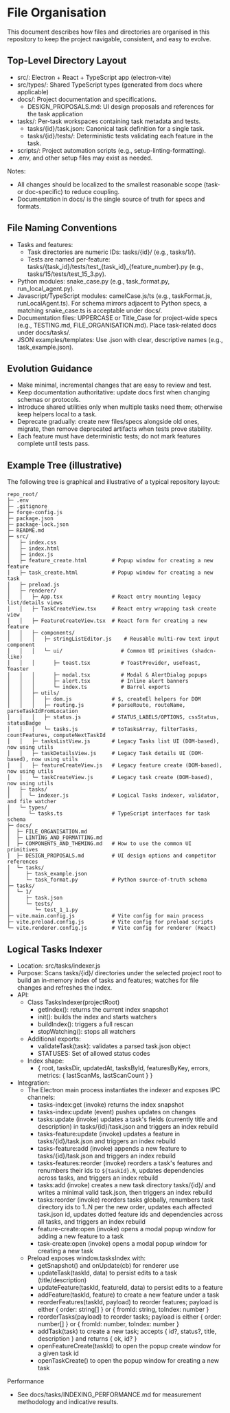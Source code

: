 # File Organisation

This document describes how files and directories are organised in this repository to keep the project navigable, consistent, and easy to evolve.

## Top-Level Directory Layout
- src/: Electron + React + TypeScript app (electron-vite)
- src/types/: Shared TypeScript types (generated from docs where applicable)
- docs/: Project documentation and specifications.
  - DESIGN_PROPOSALS.md: UI design proposals and references for the task application
- tasks/: Per-task workspaces containing task metadata and tests.
  - tasks/{id}/task.json: Canonical task definition for a single task.
  - tasks/{id}/tests/: Deterministic tests validating each feature in the task.
- scripts/: Project automation scripts (e.g., setup-linting-formatting).
- .env, and other setup files may exist as needed.

Notes:
- All changes should be localized to the smallest reasonable scope (task- or doc-specific) to reduce coupling.
- Documentation in docs/ is the single source of truth for specs and formats.

## File Naming Conventions
- Tasks and features:
  - Task directories are numeric IDs: tasks/{id}/ (e.g., tasks/1/).
  - Tests are named per-feature: tasks/{task_id}/tests/test_{task_id}_{feature_number}.py (e.g., tasks/15/tests/test_15_3.py).
- Python modules: snake_case.py (e.g., task_format.py, run_local_agent.py).
- Javascript/TypeScript modules: camelCase.js/ts (e.g., taskFormat.js, runLocalAgent.ts). For schema mirrors adjacent to Python specs, a matching snake_case.ts is acceptable under docs/.
- Documentation files: UPPERCASE or Title_Case for project-wide specs (e.g., TESTING.md, FILE_ORGANISATION.md). Place task-related docs under docs/tasks/.
- JSON examples/templates: Use .json with clear, descriptive names (e.g., task_example.json).

## Evolution Guidance
- Make minimal, incremental changes that are easy to review and test.
- Keep documentation authoritative: update docs first when changing schemas or protocols.
- Introduce shared utilities only when multiple tasks need them; otherwise keep helpers local to a task.
- Deprecate gradually: create new files/specs alongside old ones, migrate, then remove deprecated artifacts when tests prove stability.
- Each feature must have deterministic tests; do not mark features complete until tests pass.

## Example Tree (illustrative)
The following tree is graphical and illustrative of a typical repository layout:

```
repo_root/
├─ .env
├─ .gitignore
├─ forge-config.js
├─ package.json
├─ package-lock.json
├─ README.md
├─ src/
│   ├─ index.css
│   ├─ index.html
│   ├─ index.js
│   ├─ feature_create.html        # Popup window for creating a new feature
│   ├─ task_create.html           # Popup window for creating a new task
│   ├─ preload.js
│   ├─ renderer/
│   │   ├─ App.tsx                # React entry mounting legacy list/details views
│   │   ├─ TaskCreateView.tsx     # React entry wrapping task create view
│   │   ├─ FeatureCreateView.tsx  # React form for creating a new feature
│   │   ├─ components/
│   │   │   ├─ stringListEditor.js    # Reusable multi-row text input component
│   │   │   └─ ui/                   # Common UI primitives (shadcn-like)
│   │   │      ├─ toast.tsx          # ToastProvider, useToast, Toaster
│   │   │      ├─ modal.tsx          # Modal & AlertDialog popups
│   │   │      ├─ alert.tsx          # Inline alert banners
│   │   │      └─ index.ts           # Barrel exports
│   │   ├─ utils/
│   │   │   ├─ dom.js             # $, createEl helpers for DOM
│   │   │   ├─ routing.js         # parseRoute, routeName, parseTaskIdFromLocation
│   │   │   ├─ status.js          # STATUS_LABELS/OPTIONS, cssStatus, statusBadge
│   │   │   └─ tasks.js           # toTasksArray, filterTasks, countFeatures, computeNextTaskId
│   │   ├─ tasksListView.js       # Legacy Tasks list UI (DOM-based), now using utils
│   │   ├─ taskDetailsView.js     # Legacy Task details UI (DOM-based), now using utils
│   │   ├─ featureCreateView.js   # Legacy feature create (DOM-based), now using utils
│   │   └─ taskCreateView.js      # Legacy task create (DOM-based), now using utils
│   ├─ tasks/
│   │  └─ indexer.js              # Logical Tasks indexer, validator, and file watcher
│   └─ types/
│      └─ tasks.ts                # TypeScript interfaces for task schema
├─ docs/
│  ├─ FILE_ORGANISATION.md
│  ├─ LINTING_AND_FORMATTING.md
│  ├─ COMPONENTS_AND_THEMING.md   # How to use the common UI primitives
│  ├─ DESIGN_PROPOSALS.md         # UI design options and competitor references
│  └─ tasks/
│     ├─ task_example.json
│     └─ task_format.py           # Python source-of-truth schema
├─ tasks/
│  └─ 1/
│     ├─ task.json
│     └─ tests/
│        └─ test_1_1.py
├─ vite.main.config.js            # Vite config for main process
├─ vite.preload.config.js         # Vite config for preload scripts
└─ vite.renderer.config.js        # Vite config for renderer (React)
```

## Logical Tasks Indexer
- Location: src/tasks/indexer.js
- Purpose: Scans tasks/{id}/ directories under the selected project root to build an in-memory index of tasks and features; watches for file changes and refreshes the index.
- API:
  - Class TasksIndexer(projectRoot)
    - getIndex(): returns the current index snapshot
    - init(): builds the index and starts watchers
    - buildIndex(): triggers a full rescan
    - stopWatching(): stops all watchers
  - Additional exports:
    - validateTask(task): validates a parsed task.json object
    - STATUSES: Set of allowed status codes
  - Index shape:
    - { root, tasksDir, updatedAt, tasksById, featuresByKey, errors, metrics: { lastScanMs, lastScanCount } }
- Integration:
  - The Electron main process instantiates the indexer and exposes IPC channels:
    - tasks-index:get (invoke) returns the index snapshot
    - tasks-index:update (event) pushes updates on changes
    - tasks:update (invoke) updates a task's fields (currently title and description) in tasks/{id}/task.json and triggers an index rebuild
    - tasks-feature:update (invoke) updates a feature in tasks/{id}/task.json and triggers an index rebuild
    - tasks-feature:add (invoke) appends a new feature to tasks/{id}/task.json and triggers an index rebuild
    - tasks-features:reorder (invoke) reorders a task's features and renumbers their ids to `${taskId}.N`, updates dependencies across tasks, and triggers an index rebuild
    - tasks:add (invoke) creates a new task directory tasks/{id}/ and writes a minimal valid task.json, then triggers an index rebuild
    - tasks:reorder (invoke) reorders tasks globally, renumbers task directory ids to 1..N per the new order, updates each affected task.json id, updates dotted feature ids and dependencies across all tasks, and triggers an index rebuild
    - feature-create:open (invoke) opens a modal popup window for adding a new feature to a task
    - task-create:open (invoke) opens a modal popup window for creating a new task
  - Preload exposes window.tasksIndex with:
    - getSnapshot() and onUpdate(cb) for renderer use
    - updateTask(taskId, data) to persist edits to a task (title/description)
    - updateFeature(taskId, featureId, data) to persist edits to a feature
    - addFeature(taskId, feature) to create a new feature under a task
    - reorderFeatures(taskId, payload) to reorder features; payload is either { order: string[] } or { fromId: string, toIndex: number }
    - reorderTasks(payload) to reorder tasks; payload is either { order: number[] } or { fromId: number, toIndex: number }
    - addTask(task) to create a new task; accepts { id?, status?, title, description } and returns { ok, id? }
    - openFeatureCreate(taskId) to open the popup create window for a given task id
    - openTaskCreate() to open the popup window for creating a new task

Performance
- See docs/tasks/INDEXING_PERFORMANCE.md for measurement methodology and indicative results.
